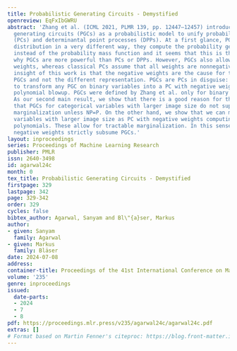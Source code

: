 ```yaml
---
title: Probabilistic Generating Circuits - Demystified
openreview: EqFxIbGWRU
abstract: 'Zhang et al. (ICML 2021, PLMR 139, pp. 12447–12457) introduced probabilistic
  generating circuits (PGCs) as a probabilistic model to unify probabilistic circuits
  (PCs) and determinantal point processes (DPPs). At a first glance, PGCs store a
  distribution in a very different way, they compute the probability generating polynomial
  instead of the probability mass function and it seems that this is the main reason
  why PGCs are more powerful than PCs or DPPs. However, PGCs also allow for negative
  weights, whereas classical PCs assume that all weights are nonnegative. One main
  insight of this work is that the negative weights are the cause for the power of
  PGCs and not the different representation. PGCs are PCs in disguise: we show how
  to transform any PGC on binary variables into a PC with negative weights with only
  polynomial blowup. PGCs were defined by Zhang et al. only for binary random variables.
  As our second main result, we show that there is a good reason for this: we prove
  that PGCs for categorical variables with larger image size do not support tractable
  marginalization unless NP=P. On the other hand, we show that we can model categorical
  variables with larger image size as PC with negative weights computing set-multilinear
  polynomials. These allow for tractable marginalization. In this sense, PCs with
  negative weights strictly subsume PGCs.'
layout: inproceedings
series: Proceedings of Machine Learning Research
publisher: PMLR
issn: 2640-3498
id: agarwal24c
month: 0
tex_title: Probabilistic Generating Circuits - Demystified
firstpage: 329
lastpage: 342
page: 329-342
order: 329
cycles: false
bibtex_author: Agarwal, Sanyam and Bl\"{a}ser, Markus
author:
- given: Sanyam
  family: Agarwal
- given: Markus
  family: Bläser
date: 2024-07-08
address:
container-title: Proceedings of the 41st International Conference on Machine Learning
volume: '235'
genre: inproceedings
issued:
  date-parts:
  - 2024
  - 7
  - 8
pdf: https://proceedings.mlr.press/v235/agarwal24c/agarwal24c.pdf
extras: []
# Format based on Martin Fenner's citeproc: https://blog.front-matter.io/posts/citeproc-yaml-for-bibliographies/
---
```

